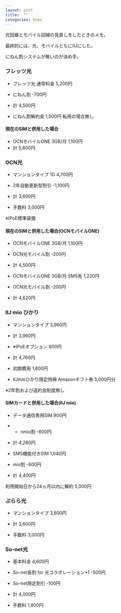 ```yaml
---
layout: post
title:  ""
categories: home
---
```


光回線とモバイル回線の見直しをしたときのメモ。

最終的には、光、モバイルともにIIJにした。

にねん割システムが無いのが決め手。

### フレッツ光

- フレッツ光 通常料金 5,200円
- にねん割 -700円
- 計 4,500円

- にねん割解約金 1,500円 転用の場合無し

#### 現在のSIMと併用した場合

- OCNモバイルONE 3GB/月 1,100円
- 計 5,600円

### OCN光

- マンションタイプ 1G 4,700円
- 2年自動更新型割引 -1,100円
- 計 3,600円

- 手数料 3,000円

※IPoE標準装備

#### 現在のSIMと併用した場合(OCNモバイルONE)

- OCNモバイルONE 3GB/月 1,100円
- OCN光モバイル割 -200円
- 計 4,500円

- OCNモバイルONE 3GB/月 SMS有 1,220円
- OCN光モバイル割 -200円
- 計 4,620円

### IIJ mio ひかり

- マンションタイプ 3,960円
- 計 3,960円

- ※IPoEオプション 800円
- 計 4,760円

- 初期費用 1,800円
- IIJmioひかり限定特典 Amazonギフト券 5,000円分

※2年割および違約金制度無し

#### SIMカードと併用した場合(IIJ mio)

- データ通信専用SIM 900円
- - nmio割 -600円
- 計 4,260円

- SMS機能付きSIM 1,040円
- mio割 -600円
- 計 4,400円

利用開始日から24ヵ月以内に解約 5,000円

### ぷらら光

- マンションタイプ 3,600円
- 計 3,600円

- 手数料 3,000円

### So-net光

- 基本料金 4,600円
- So-net長割 for 光コラボレーション*1 -500円
- So-net限定割引 -100円
- 計 4,000円

- 手数料 1,800円
